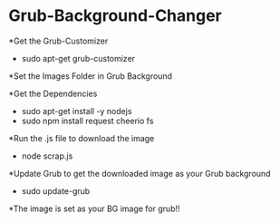 # Grub-Background-Changer

*Get the Grub-Customizer
- sudo apt-get grub-customizer


*Set the Images Folder in Grub Background


*Get the Dependencies
- sudo apt-get install -y nodejs
- sudo npm install request cheerio fs


*Run the .js file to download the image
- node scrap.js


*Update Grub to get the downloaded image as your Grub background
- sudo update-grub

*The image is set as your BG image for grub!!

